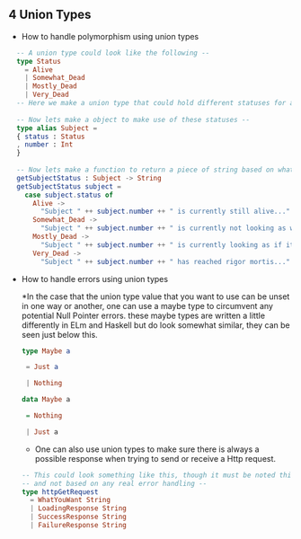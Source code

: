## 4  Union Types

* How to handle polymorphism using union types

```elm
  -- A union type could look like the following --
  type Status
    = Alive
    | Somewhat_Dead
    | Mostly_Dead
    | Very_Dead
  -- Here we make a union type that could hold different statuses for another object --
  
  -- Now lets make a object to make use of these statuses --
  type alias Subject = 
  { status : Status
  , number : Int
  }
  
  -- Now lets make a function to return a piece of string based on what status our subject object has --
  getSubjectStatus : Subject -> String
  getSubjectStatus subject =
    case subject.status of
      Alive ->
        "Subject " ++ subject.number ++ " is currently still alive..."
      Somewhat_Dead ->
        "Subject " ++ subject.number ++ " is currently not looking as well as before..."
      Mostly_Dead ->
        "Subject " ++ subject.number ++ " is currently looking as if it is on its last legs..."
      Very_Dead ->
        "Subject " ++ subject.number ++ " has reached rigor mortis..."
```

* How to handle errors using union types

  *In the case that the union type value that you want to use can be unset in one way or another, one can use a maybe type to circumvent any potential Null Pointer errors. these maybe types are written a little differently in ELm and Haskell but do look somewhat similar, they can be seen just below this.
  
  ```elm
  type Maybe a

  ​	= Just a

  ​	| Nothing
  ``` 

  ```haskell
  data Maybe a

  ​	= Nothing 

  ​	| Just a

  ```
  
  * One can also use union types to make sure there is always a possible response when trying to send or receive a Http request.

  ```elm
  -- This could look something like this, though it must be noted this is simply a mock example --
  -- and not based on any real error handling --
  type httpGetRequest
    = WhatYouWant String
    | LoadingResponse String
    | SuccessResponse String
    | FailureResponse String
  ```

